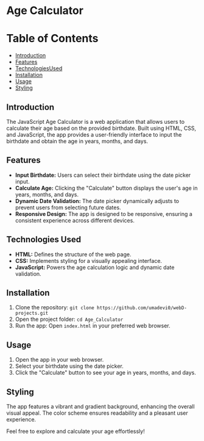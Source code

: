 # Age Calculator

# Table of Contents
- [Introduction](#introduction)
- [Features](#features)
- [TechnologiesUsed](#TechnologiesUsed)
- [Installation](#installation)
- [Usage](#usage)
- [Styling](#styling)
## Introduction
The JavaScript Age Calculator is a web application that allows users to calculate their age based on the provided birthdate. Built using HTML, CSS, and JavaScript, the app provides a user-friendly interface to input the birthdate and obtain the age in years, months, and days.

## Features
- **Input Birthdate:** Users can select their birthdate using the date picker input.
- **Calculate Age:** Clicking the "Calculate" button displays the user's age in years, months, and days.
- **Dynamic Date Validation:** The date picker dynamically adjusts to prevent users from selecting future dates.
- **Responsive Design:** The app is designed to be responsive, ensuring a consistent experience across different devices.

## Technologies Used
- **HTML:** Defines the structure of the web page.
- **CSS:** Implements styling for a visually appealing interface.
- **JavaScript:** Powers the age calculation logic and dynamic date validation.

## Installation
1. Clone the repository: `git clone https://github.com/umadevi0/webD-projects.git`
2. Open the project folder: `cd Age_Calculator`
3. Run the app: Open `index.html` in your preferred web browser.

## Usage
1. Open the app in your web browser.
2. Select your birthdate using the date picker.
3. Click the "Calculate" button to see your age in years, months, and days.

## Styling
The app features a vibrant and gradient background, enhancing the overall visual appeal. The color scheme ensures readability and a pleasant user experience.

Feel free to explore and calculate your age effortlessly!

